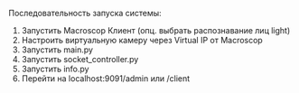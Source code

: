 Последовательность запуска системы:

1. Запустить Macroscop Клиент (опц. выбрать распознавание лиц light)
2. Настроить виртуальную камеру через Virtual IP от Macroscop
3. Запустить main.py
4. Запустить socket_controller.py
5. Запустить info.py
6. Перейти на localhost:9091/admin или /client

